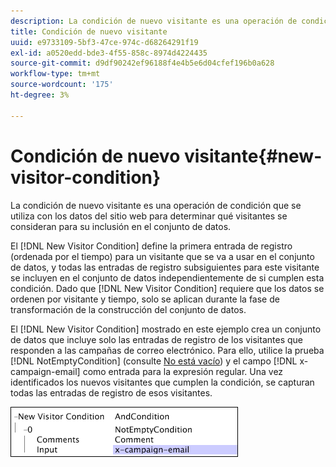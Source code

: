 ```yaml
---
description: La condición de nuevo visitante es una operación de condición que se utiliza con los datos del sitio web para determinar qué visitantes se consideran para su inclusión en el conjunto de datos.
title: Condición de nuevo visitante
uuid: e9733109-5bf3-47ce-974c-d68264291f19
exl-id: a0520edd-bde3-4f55-858c-8974d4224435
source-git-commit: d9df90242ef96188f4e4b5e6d04cfef196b0a628
workflow-type: tm+mt
source-wordcount: '175'
ht-degree: 3%

---
```


# Condición de nuevo visitante{#new-visitor-condition}

La condición de nuevo visitante es una operación de condición que se utiliza con los datos del sitio web para determinar qué visitantes se consideran para su inclusión en el conjunto de datos.

El [!DNL New Visitor Condition] define la primera entrada de registro (ordenada por el tiempo) para un visitante que se va a usar en el conjunto de datos, y todas las entradas de registro subsiguientes para este visitante se incluyen en el conjunto de datos independientemente de si cumplen esta condición. Dado que [!DNL New Visitor Condition] requiere que los datos se ordenen por visitante y tiempo, solo se aplican durante la fase de transformación de la construcción del conjunto de datos.

El [!DNL New Visitor Condition] mostrado en este ejemplo crea un conjunto de datos que incluye solo las entradas de registro de los visitantes que responden a las campañas de correo electrónico. Para ello, utilice la prueba [!DNL NotEmptyCondition] (consulte [No está vacío](../../../../home/c-dataset-const-proc/c-conditions/c-test-ops/c-test-op-con.md#section-1decb9d887894073a1b6b3d985729ac8)) y el campo [!DNL x-campaign-email] como entrada para la expresión regular. Una vez identificados los nuevos visitantes que cumplen la condición, se capturan todas las entradas de registro de esos visitantes.

![](assets/cfg_Transformation_NewVisitorCondition.png)
